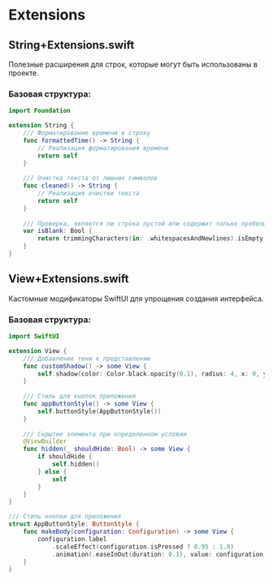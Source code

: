 # Extensions

## String+Extensions.swift

Полезные расширения для строк, которые могут быть использованы в проекте.

### Базовая структура:

```swift
import Foundation

extension String {
    /// Форматирование времени в строку
    func formattedTime() -> String {
        // Реализация форматирования времени
        return self
    }
    
    /// Очистка текста от лишних символов
    func cleaned() -> String {
        // Реализация очистки текста
        return self
    }
    
    /// Проверка, является ли строка пустой или содержит только пробелы
    var isBlank: Bool {
        return trimmingCharacters(in: .whitespacesAndNewlines).isEmpty
    }
}
```

## View+Extensions.swift

Кастомные модификаторы SwiftUI для упрощения создания интерфейса.

### Базовая структура:

```swift
import SwiftUI

extension View {
    /// Добавление тени к представлению
    func customShadow() -> some View {
        self.shadow(color: Color.black.opacity(0.1), radius: 4, x: 0, y: 2)
    }
    
    /// Стиль для кнопок приложения
    func appButtonStyle() -> some View {
        self.buttonStyle(AppButtonStyle())
    }
    
    /// Скрытие элемента при определенном условии
    @ViewBuilder
    func hidden(_ shouldHide: Bool) -> some View {
        if shouldHide {
            self.hidden()
        } else {
            self
        }
    }
}

/// Стиль кнопки для приложения
struct AppButtonStyle: ButtonStyle {
    func makeBody(configuration: Configuration) -> some View {
        configuration.label
            .scaleEffect(configuration.isPressed ? 0.95 : 1.0)
            .animation(.easeInOut(duration: 0.1), value: configuration.isPressed)
    }
}